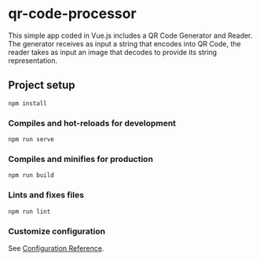 # qr-code-processor

This simple app coded in Vue.js includes a QR Code Generator and Reader. The generator receives as input a string that encodes into QR Code, the reader takes as input an image that decodes to provide its string representation.

## Project setup
```
npm install
```

### Compiles and hot-reloads for development
```
npm run serve
```

### Compiles and minifies for production
```
npm run build
```

### Lints and fixes files
```
npm run lint
```

### Customize configuration
See [Configuration Reference](https://cli.vuejs.org/config/).
